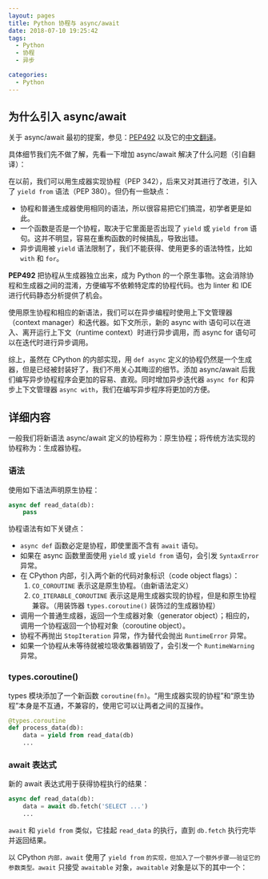 ```yaml
---
layout: pages
title: Python 协程与 async/await
date: 2018-07-10 19:25:42
tags:
  - Python
  - 协程
  - 异步

categories:
  - Python
---
```


## 为什么引入 async/await

关于 async/await 最初的提案，参见：[PEP492](https://www.python.org/dev/peps/pep-0492/) 以及它的[中文翻译](http://www.cnblogs.com/animalize/p/4738941.html)。

具体细节我们先不做了解，先看一下增加 async/await 解决了什么问题（引自翻译）：

在以前，我们可以用生成器实现协程（PEP 342），后来又对其进行了改进，引入了 `yield from` 语法（PEP 380）。但仍有一些缺点：

- 协程和普通生成器使用相同的语法，所以很容易把它们搞混，初学者更是如此。
- 一个函数是否是一个协程，取决于它里面是否出现了 `yield` 或 `yield from` 语句。这并不明显，容易在重构函数的时候搞乱，导致出错。
- 异步调用被 `yield` 语法限制了，我们不能获得、使用更多的语法特性，比如 `with` 和 `for`。

**PEP492** 把协程从生成器独立出来，成为 Python 的一个原生事物。这会消除协程和生成器之间的混淆，方便编写不依赖特定库的协程代码。也为 linter 和 IDE 进行代码静态分析提供了机会。

使用原生协程和相应的新语法，我们可以在异步编程时使用上下文管理器（context manager）和迭代器。如下文所示，新的 async with 语句可以在进入、离开运行上下文（runtime context）时进行异步调用，而 async for 语句可以在迭代时进行异步调用。

综上，虽然在 CPython 的内部实现，用 `def async` 定义的协程仍然是一个生成器，但是已经被封装好了，我们不用关心其晦涩的细节。添加 async/await 后我们编写异步协程程序会更加的容易、直观。同时增加异步迭代器 `async for` 和异步上下文管理器 `async with`，我们在编写异步程序将更加的方便。

## 详细内容

一般我们将新语法 async/await 定义的协程称为：原生协程；将传统方法实现的协程称为：生成器协程。

### 语法

使用如下语法声明原生协程：

```python
async def read_data(db):
    pass
```

协程语法有如下关键点：

- `async def` 函数必定是协程，即使里面不含有 `await` 语句。
- 如果在 async 函数里面使用 `yield` 或 `yield from` 语句，会引发 `SyntaxError` 异常。
- 在 CPython 内部，引入两个新的代码对象标识（code object flags）：
  1.  `CO_COROUTINE` 表示这是原生协程。（由新语法定义）
  2.  `CO_ITERABLE_COROUTINE` 表示这是用生成器实现的协程，但是和原生协程兼容。（用装饰器 `types.coroutine()` 装饰过的生成器协程）
- 调用一个普通生成器，返回一个生成器对象（generator object）；相应的，调用一个协程返回一个协程对象（coroutine object）。
- 协程不再抛出 `StopIteration` 异常，作为替代会抛出 `RuntimeError` 异常。
- 如果一个协程从未等待就被垃圾收集器销毁了，会引发一个 `RuntimeWarning` 异常。

### types.coroutine()

types 模块添加了一个新函数 `coroutine(fn)`。“用生成器实现的协程”和“原生协程”本身是不互通，不兼容的，使用它可以让两者之间的互操作。

```python
@types.coroutine
def process_data(db):
    data = yield from read_data(db)
    ...
```

### await 表达式

新的 await 表达式用于获得协程执行的结果：

```python
async def read_data(db):
    data = await db.fetch('SELECT ...')
    ...
```

`await` 和 `yield from` 类似，它挂起 `read_data` 的执行，直到 `db.fetch` 执行完毕并返回结果。

以 CPython `内部，await` 使用了 `yield from` `的实现，但加入了一个额外步骤——验证它的参数类型。await` 只接受 `awaitable` 对象，`awaitable` 对象是以下的其中一个：
